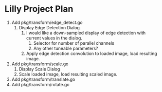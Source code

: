 # Lilly Project Plan #

1. Add pkg/transform/edge_detect.go
   1. Display Edge Detection Dialog
      1. I would like a down-sampled display of edge detection with current values in the dialog.
         1. Selector for number of parallel channels
         2. Any other tuneable parameters?
      2. Apply edge detection convolution to loaded image, load resulting image.
2. Add pkg/transform/scale.go
   1. Display Scale Dialog
   2. Scale loaded image, load resulting scaled image.
3. Add pkg/transform/translate.go
4. Add pkg/transform/rotate.go